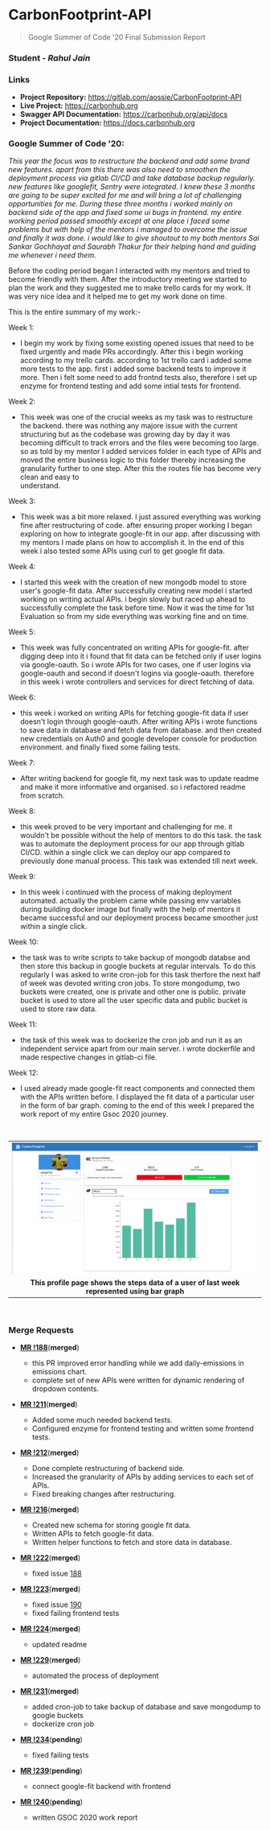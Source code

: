 # **CarbonFootprint-API**

> Google Summer of Code '20 Final Submission Report

### **Student** - _Rahul Jain_

### Links

- **Project Repository:** https://gitlab.com/aossie/CarbonFootprint-API
- **Live Project:** https://carbonhub.org
- **Swagger API Documentation:** https://carbonhub.org/api/docs
- **Project Documentation:** https://docs.carbonhub.org

### Google Summer of Code '20:
_This year the focus was to restructure the backend and add some brand new features. apart from this there was also need to smoothen the deployment process via gitlab CI/CD and take database backup regularly. new features like googlefit, Sentry were integrated. I knew these 3 months are going to be super excited for me and will bring a lot of challenging opportunities for me. During these three months i worked mainly on backend side of the app and fixed some ui bugs in frontend. my entire working period passed smoothly except at one place i faced some problems but with help of the mentors i managed to overcome the issue and finally it was done. i would like to give shoutout to my both mentors Sai Sankar Gochhayat and Saurabh Thakur for their helping hand and guiding me whenever i need them._

Before the coding period began I interacted with my mentors and tried to become friendly with them. After the introductory meeting we started to plan the work and they suggested me to make trello cards for my work. It was very nice idea and it helped me to get my work done on time.

This is the entire summary of my work:-

Week 1:
- I begin my work by fixing some existing opened issues that need to be fixed urgently and made  PRs accordingly. After this i begin working according to my trello cards. according to 1st trello card i added some more tests to the app. first i added some 		backend tests to improve it more. Then i felt some need to add frontnd tests also, therefore i set up enzyme for frontend 					testing and add some intial tests for frontend. 

Week 2:
- This week was one of the crucial weeks as my task was to restructure the backend. there was nothing any majore issue with the current structuring but as the codebase was growing day by day it was becoming difficult to track errors and the files were becoming too large. so as told by my mentor I added services folder in each type of APIs and moved the entire business logic to this folder thereby increasing the granularity further to one step. After this the routes file has become very clean and easy to  
understand.

Week 3:
- This week was a bit more relaxed. I just assured everything was working fine after restructuring of code. after ensuring proper working I began exploring on how to integrate google-fit in our app. after discussing with my mentors I made plans on how to accomplish it. In the end of this week i also tested some APIs using curl to get google fit data.

Week 4:
- I started this week with the creation of new mongodb model to store user's google-fit data. After successfully creating new model i started working on writing actual APIs. i begin slowly but raced up ahead to successfully complete the task before time. Now it was the time for 1st Evaluation so from my side everything was working fine and on time.

Week 5:
- This week was fully concentrated on writing APIs for google-fit. after digging deep into it i found that fit data can be fetched only if user logins via google-oauth. So i wrote APIs for two cases, one if user logins via google-oauth and second if doesn't logins via google-oauth. therefore in this week i wrote controllers and services for direct fetching of data.

Week 6:
- this week i worked on writing APIs for fetching google-fit data if user doesn't login through google-oauth. After writing APIs 
i wrote functions to save data in database and fetch data from database. and then created new credentials on Auth0 and google developer console for production environment. and finally fixed some failing tests.

Week 7:
- After writing backend for google fit, my next task was to update readme and make it more informative and organised. so i refactored readme from scratch.

Week 8: 
- this week proved to be very important and challenging for me. it wouldn't be possible without the help of mentors to do this task. the task was to automate the deployment process for our app through gitlab CI/CD. within a single click we can deploy our app compared to previously done manual process. This task was extended till next week.

Week 9:
- In this week i continued with the process of making deployment automated. actually the problem came while passing env variables during building docker image but finally with the help of mentors it became successful and our deployment process became smoother just within a single click.

Week 10:
- the task was to write scripts to take backup of mongodb databse and then store this backup in google buckets at regular intervals.
To do this regularly I was asked to write cron-job for this task therfore the next half of week was devoted writing cron jobs. To store mongodump, two buckets were created, one is private and other one is public. private bucket is used to store all the user specific data and public bucket is used to store raw data.

Week 11:
- the task of this week was to dockerize the cron job and run it as an independent service apart from our main server. i wrote dockerfile and made respective changes in gitlab-ci file.

Week 12:
- I used already made google-fit react components and connected them with the APIs written before. I displayed the fit data of a particular user in the form of bar graph. coming to the end of this week I prepared the work report of my entire Gsoc 2020 journey.  

<br/>
<table>
<tr><td align="center"> <img src="../../gsoc2020.png" /> </td></tr>
<tr><td align="center"> <b>This profile page shows the steps data of a user of last week represented using bar graph</b> </td></tr>
</table>
<br/>

### Merge Requests

- [**MR !188**](https://gitlab.com/aossie/CarbonFootprint-API/-/merge_requests/188)(**merged**)
	- this PR improved error handling while we add daily-emissions in emissions chart. 
	- complete set of new APIs were written for dynamic rendering of dropdown contents.

- [**MR !211**](https://gitlab.com/aossie/CarbonFootprint-API/-/merge_requests/211)(**merged**)
	- Added some much needed backend tests.
	- Configured enzyme for frontend testing and written some frontend tests.

- [**MR !212**](https://gitlab.com/aossie/CarbonFootprint-API/-/merge_requests/212)(**merged**)
	- Done complete restructuring of backend side.
	- Increased the granularity of APIs by adding services to each set of APIs.
	- Fixed breaking changes after restructuring.

- [**MR !216**](https://gitlab.com/aossie/CarbonFootprint-API/-/merge_requests/216)(**merged**)
	- Created new schema for storing google fit data.
	- Written APIs to fetch google-fit data.
	- Written helper functions to fetch and store data in database.

- [**MR !222**](https://gitlab.com/aossie/CarbonFootprint-API/-/merge_requests/222)(**merged**)	
	- fixed issue [188](https://gitlab.com/aossie/CarbonFootprint-API/-/issues/188) 

- [**MR !223**](https://gitlab.com/aossie/CarbonFootprint-API/-/merge_requests/223)(**merged**)
	- fixed issue [190](https://gitlab.com/aossie/CarbonFootprint-API/-/issues/190)
	- fixed failing frontend tests

- [**MR !224**](https://gitlab.com/aossie/CarbonFootprint-API/-/merge_requests/224)(**merged**)
	- updated readme 

- [**MR !229**](https://gitlab.com/aossie/CarbonFootprint-API/-/merge_requests/229)(**merged**)
	- automated the process of deployment

- [**MR !231**](https://gitlab.com/aossie/CarbonFootprint-API/-/merge_requests/231)(**merged**)
	- added cron-job to take backup of database and save mongodump to google buckets
	- dockerize cron job

- [**MR !234**](https://gitlab.com/aossie/CarbonFootprint-API/-/merge_requests/234)(**pending**)
	- fixed failing tests

- [**MR !239**](https://gitlab.com/aossie/CarbonFootprint-API/-/merge_requests/239)(**pending**)
	- connect google-fit backend with frontend

- [**MR !240**](https://gitlab.com/aossie/CarbonFootprint-API/-/merge_requests/240)(**pending**)
	- written GSOC 2020 work report


